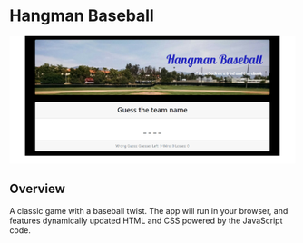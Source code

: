 # Hangman Baseball

![alt text](./assets/Images/Capture.PNG)

## Overview
A classic game with a baseball twist. The app will run in your browser, and features dynamically updated HTML and CSS powered by the JavaScript code.
